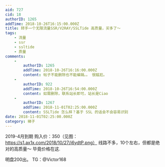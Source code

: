 ```yaml
---
aid: 727
cid: 18
authorID: 1265
addTime: 2018-10-26T16:15:00.000Z
title: 转手一个无限流量SSR/V2RAY/SSLTide 高质量，买多了～
tags:
    - 流量
    - ssr
    - ssltide
    - 质量
comments:
    -
        authorID: 1265
        addTime: 2018-10-26T16:16:00.000Z
        content: 帖子不能删除也不能编辑。。 很尴尬。
    -
        authorID: 922
        addTime: 2018-10-26T16:54:00.000Z
        content: 如需删除，联系站长即可，站长是Ciao
    -
        authorID: 1267
        addTime: 2018-11-01T02:25:00.000Z
        content: SSLTide 怎么样？基于 SSL 的话会不会容易识别
date: 2018-11-01T02:25:00.000Z
category: 梯子
---
```


2019-4月到期 购入价：350（见图：https://s1.ax1x.com/2018/10/27/i6ydtP.png） 线路不多，10个左右，但都是绝对的高质量～ 毕竟价格在这.

明盘200出。 TG：@Victor168

